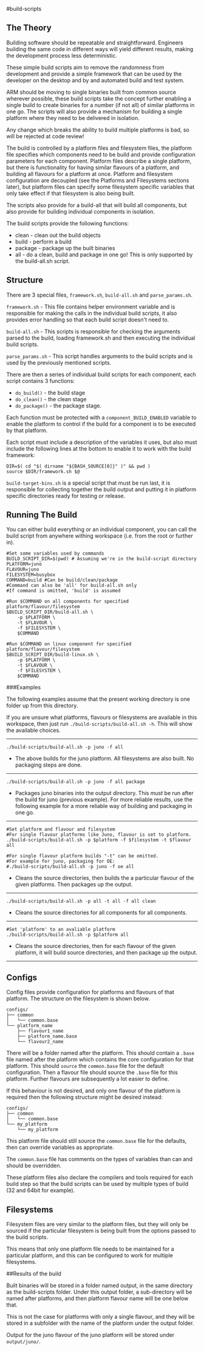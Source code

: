 #build-scripts

## The Theory

Building software should be repeatable and straightforward.
Engineers building the same code in different ways will yield different
results, making the development process less deterministic.

These simple build scripts aim to remove the randomness from development and
provide a simple framework that can be used by the developer on the desktop and
by and automated build and test system.

ARM should be moving to single binaries built from common source wherever
possible, these build scripts take the concept further enabling a single build
to create binaries for a number (if not all) of similar platforms in one go. The
scripts will also provide a mechanism for building a single platform where they
need to be delivered in isolation.

Any change which breaks the ability to build multiple platforms is bad, so will
be rejected at code review!

The build is controlled by a platform files and filesystem files, the
platform file specifies which components need to be build and provide
configuration parameters for each component. Platform files describe a single
platform, but there is functionality for having similar flavours of a platform,
and building all flavours for a platform at once. Platform and filesystem
configuration are decoupled (see the Platforms and Filesystems sections later),
but platform files can specify some filesystem specific variables that only take
effect if that filesystem is also being built.

The scripts also provide for a build-all that will build all components, but
also provide for building individual components in isolation.

The build scripts provide the following functions:
- clean - clean out the build objects
- build - perform a build
- package - package up the built binaries
- all - do a clean, build and package in one go! This is only supported by the
        build-all.sh script.

## Structure

There are 3 special files, `framework.sh`, `build-all.sh` and `parse_params.sh`.

`framework.sh` - This file contains helper environment variable and is
        responsible for making the calls in the individual build scripts, it
        also provides error handling so that each build script doesn't need to.

`build-all.sh` - This scripts is responsible for checking the arguments parsed
        to the build, loading framework.sh and then executing the individual
        build scripts.

`parse_params.sh` - This script handles arguments to the build scripts and is
        used by the previously mentioned scripts.

There are then a series of individual build scripts for each component, each
script contains 3 functions:
- `do_build()` - the build stage
- `do_clean()` - the clean stage
- `do_package()` - the package stage.

Each function must be protected with a `component_BUILD_ENABLED` variable to
enable the platform to control if the build for a component is to be executed by
that platform.

Each script must include a description of the variables it uses, but also must
include the following lines at the bottom to enable it to work with the build
framework:
```
DIR=$( cd "$( dirname "${BASH_SOURCE[0]}" )" && pwd )
source $DIR/framework.sh $@
```

`build-target-bins.sh` is a special script that must be run last, it is
responsible for collecting together the build output and putting it in platform
specific directories ready for testing or release.

## Running The Build

You can either build everything or an individual component, you can call the
build script from anywhere withing workspace (i.e. from the root or further in).

```
#Set some variables used by commands
BUILD_SCRIPT_DIR=$(pwd) # Assuming we're in the build-script directory
PLATFORM=juno
FLAVOUR=juno
FILESYSTEM=busybox
COMMAND=build #Can be build/clean/package
#Command can also be 'all' for build-all.sh only
#If command is omitted, 'build' is assumed

#Run $COMMAND on all components for specified platform/flavour/filesystem
$BUILD_SCRIPT_DIR/build-all.sh \
	-p $PLATFORM \
	-t $FLAVOUR \
	-f $FILESYSTEM \
	$COMMAND

#Run $COMMAND on linux component for specified platform/flavour/filesystem
$BUILD_SCRIPT_DIR/build-linux.sh \
	-p $PLATFORM \
	-t $FLAVOUR \
	-f $FILESYSTEM \
	$COMMAND
```

###Examples

The following examples assume that the present working directory is one folder
up from this directory.

If you are unsure what platforms, flavours or filesystems are available in this
workspace, then just run `./build-scripts/build-all.sh -h`. This will show the
available choices.

--------------------------------------------------------------------------------

```
./build-scripts/build-all.sh -p juno -f all
```
 - The above builds for the juno platform. All filesystems are also built. No
 packaging steps are done.

--------------------------------------------------------------------------------

```
./build-scripts/build-all.sh -p juno -f all package
```
 - Packages juno binaries into the output directory. This *must* be run
after the build for juno (previous example). For more reliable results, use the
following example for a more reliable way of building and packaging in one go.

--------------------------------------------------------------------------------

```
#Set platform and flavour and filesystem
#For single flavour platforms like Juno, flavour is set to platform.
./build-scripts/build-all.sh -p $platform -f $filesystem -t $flavour all

#For single flavour platform builds "-t" can be omitted.
#For example for juno, packaging for OE:
#./build-scripts/build-all.sh -p juno -f oe all
```
 - Cleans the source directories, then builds the a particular flavour of the
 given platforms. Then packages up the output.

--------------------------------------------------------------------------------

```
./build-scripts/build-all.sh -p all -t all -f all clean
```

 - Cleans the source directories for all components for all components.

--------------------------------------------------------------------------------

```
#Set 'platform' to an avaliable platform
./build-scripts/build-all.sh -p $platform all
```
 - Cleans the source directories, then for each flavour of the given platform,
 it will build source directories, and then package up the output.

--------------------------------------------------------------------------------

## Configs

Config files provide configuration for platforms and flavours of that
platform. The structure on the filesystem is shown below.

```
configs/
├── common
│   └── common.base
└── platform_name
    ├── flavour1_name
    ├── platform_name.base
    └── flavour2_name
```

There will be a folder named after the platform. This should contain a `.base`
file named after the platform which contains the core configuration for that
platform. This should `source` the `common.base` file for the default
configuration. Then a flavour file should source the `.base` file for this
platform. Further flavours are subsequently a lot easier to define.

If this behaviour is not desired, and only one flavour of the platform is
required then the following structure might be desired instead:

```
configs/
├── common
│   └── common.base
└── my_platform
    └── my_platform
```

This platform file should still source the `common.base` file for the defaults,
then can override variables as appropriate.

The `common.base` file has comments on the types of variables than can and
should be overridden.

These platform files also declare the compilers and tools required for each
build step so that the build scripts can be used by multiple types of build (32
and 64bit for example).

## Filesystems

Filesystem files are very similar to the platform files, but they will only be
sourced if the particular filesystem is being built from the options passed to
the build scripts.

This means that only one platform file needs to be maintained for a particular
platform, and this can be configured to work for multiple filesystems.

##Results of the build

Built binaries will be stored in a folder named output, in the same directory as
the build-scripts folder. Under this output folder, a sub-directory will be
named after platforms, and then platform flavour name will be one below that.

This is not the case for platforms with only a single flavour, and they will be
stored in a subfolder with the name of the platform under the output folder.

Output for the juno flavour of the juno platform will be stored under
`output/juno/`.
